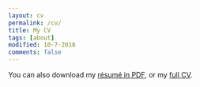 ```yaml
---
layout: cv
permalink: /cv/
title: My CV
tags: [about]
modified: 10-7-2016
comments: false
---
```


You can also download my [résumé in PDF](https://www.dropbox.com/s/p9qvdtx3m04s3yn/Resume-PontTuset.pdf?dl=0), or my [full CV](https://www.dropbox.com/s/k97xdtswlfefn8r/CV-PontTuset.pdf?dl=0).

